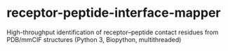 # receptor-peptide-interface-mapper
High-throughput identification of receptor–peptide contact residues from PDB/mmCIF structures (Python 3, Biopython, multithreaded)
